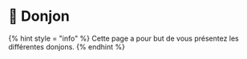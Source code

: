 # 🏰​​ Donjon
{% hint style = "info" %} Cette page a pour but de vous présentez les différentes donjons. {% endhint %}
